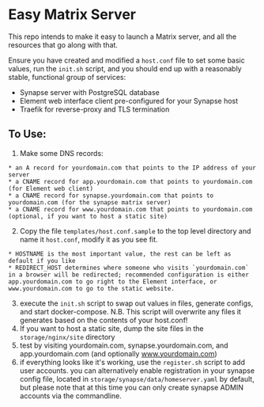 Easy Matrix Server
==================

This repo intends to make it easy to launch a Matrix server, and all the resources that go along with that.

Ensure you have created and modified a `host.conf` file to set some basic values, run the `init.sh` script, and you should end up with a reasonably stable, functional group of services:

  * Synapse server with PostgreSQL database
  * Element web interface client pre-configured for your Synapse host
  * Traefik for reverse-proxy and TLS termination

To Use:
-------

  1. Make some DNS records:

    * an A record for yourdomain.com that points to the IP address of your server
    * a CNAME record for app.yourdomain.com that points to yourdomain.com (for Element web client)
    * a CNAME record for synapse.yourdomain.com that points to yourdomain.com (for the synapse matrix server)
    * a CNAME record for www.yourdomain.com that points to yourdomain.com (optional, if you want to host a static site)

  2. Copy the file `templates/host.conf.sample` to the top level directory and name it `host.conf`, modify it as you see fit.

    * HOSTNAME is the most important value, the rest can be left as default if you like
    * REDIRECT_HOST determines where someone who visits `yourdomain.com` in a browser will be redirected; recommended configuration is either app.yourdomain.com to go right to the Element interface, or www.yourdomain.com to go to the static website.

  3. execute the `init.sh` script to swap out values in files, generate configs, and start docker-compose. N.B. This script will overwrite any files it generates based on the contents of your host.conf!
  4. If you want to host a static site, dump the site files in the `storage/nginx/site` directory
  5. test by visiting yourdomain.com, synapse.yourdomain.com, and app.yourdomain.com (and optionally www.yourdomain.com)
  6. if everything looks like it's working, use the `register.sh` script to add user accounts. you can alternatively enable registration in your synapse config file, located in `storage/synapse/data/homeserver.yaml` by default, but please note that at this time you can only create synapse ADMIN accounts via the commandline.

